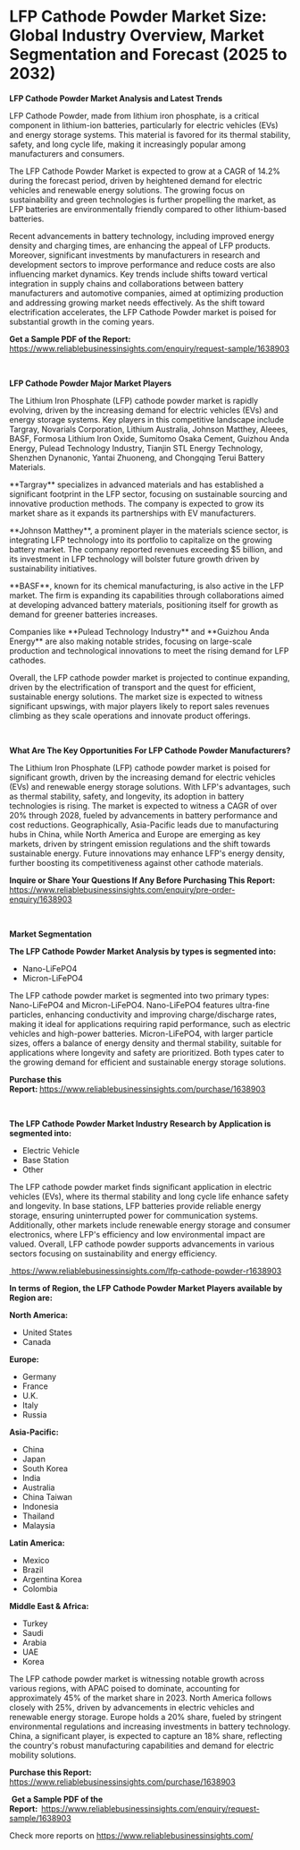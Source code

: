 <p><h1>LFP Cathode Powder Market Size: Global Industry Overview, Market Segmentation and Forecast (2025 to 2032)</h1></p><p><strong>LFP Cathode Powder Market Analysis and Latest Trends</strong></p>
<p><p>LFP Cathode Powder, made from lithium iron phosphate, is a critical component in lithium-ion batteries, particularly for electric vehicles (EVs) and energy storage systems. This material is favored for its thermal stability, safety, and long cycle life, making it increasingly popular among manufacturers and consumers.</p><p>The LFP Cathode Powder Market is expected to grow at a CAGR of 14.2% during the forecast period, driven by heightened demand for electric vehicles and renewable energy solutions. The growing focus on sustainability and green technologies is further propelling the market, as LFP batteries are environmentally friendly compared to other lithium-based batteries.</p><p>Recent advancements in battery technology, including improved energy density and charging times, are enhancing the appeal of LFP products. Moreover, significant investments by manufacturers in research and development sectors to improve performance and reduce costs are also influencing market dynamics. Key trends include shifts toward vertical integration in supply chains and collaborations between battery manufacturers and automotive companies, aimed at optimizing production and addressing growing market needs effectively. As the shift toward electrification accelerates, the LFP Cathode Powder market is poised for substantial growth in the coming years.</p></p>
<p><strong>Get a Sample PDF of the Report:&nbsp;</strong> <a href="https://www.reliablebusinessinsights.com/enquiry/request-sample/1638903?utm_campaign=3148&utm_medium=2&utm_source=Github&utm_content=ia&utm_term=02042025&utm_id=lfp-cathode-powder">https://www.reliablebusinessinsights.com/enquiry/request-sample/1638903</a></p>
<p>&nbsp;</p>
<p><strong>LFP Cathode Powder Major Market Players</strong></p>
<p><p>The Lithium Iron Phosphate (LFP) cathode powder market is rapidly evolving, driven by the increasing demand for electric vehicles (EVs) and energy storage systems. Key players in this competitive landscape include Targray, Novarials Corporation, Lithium Australia, Johnson Matthey, Aleees, BASF, Formosa Lithium Iron Oxide, Sumitomo Osaka Cement, Guizhou Anda Energy, Pulead Technology Industry, Tianjin STL Energy Technology, Shenzhen Dynanonic, Yantai Zhuoneng, and Chongqing Terui Battery Materials.</p><p>**Targray** specializes in advanced materials and has established a significant footprint in the LFP sector, focusing on sustainable sourcing and innovative production methods. The company is expected to grow its market share as it expands its partnerships with EV manufacturers.</p><p>**Johnson Matthey**, a prominent player in the materials science sector, is integrating LFP technology into its portfolio to capitalize on the growing battery market. The company reported revenues exceeding $5 billion, and its investment in LFP technology will bolster future growth driven by sustainability initiatives.</p><p>**BASF**, known for its chemical manufacturing, is also active in the LFP market. The firm is expanding its capabilities through collaborations aimed at developing advanced battery materials, positioning itself for growth as demand for greener batteries increases.</p><p>Companies like **Pulead Technology Industry** and **Guizhou Anda Energy** are also making notable strides, focusing on large-scale production and technological innovations to meet the rising demand for LFP cathodes.</p><p>Overall, the LFP cathode powder market is projected to continue expanding, driven by the electrification of transport and the quest for efficient, sustainable energy solutions. The market size is expected to witness significant upswings, with major players likely to report sales revenues climbing as they scale operations and innovate product offerings.</p></p>
<p>&nbsp;</p>
<p><strong>What Are The Key Opportunities For LFP Cathode Powder Manufacturers?</strong></p>
<p><p>The Lithium Iron Phosphate (LFP) cathode powder market is poised for significant growth, driven by the increasing demand for electric vehicles (EVs) and renewable energy storage solutions. With LFP's advantages, such as thermal stability, safety, and longevity, its adoption in battery technologies is rising. The market is expected to witness a CAGR of over 20% through 2028, fueled by advancements in battery performance and cost reductions. Geographically, Asia-Pacific leads due to manufacturing hubs in China, while North America and Europe are emerging as key markets, driven by stringent emission regulations and the shift towards sustainable energy. Future innovations may enhance LFP's energy density, further boosting its competitiveness against other cathode materials.</p></p>
<p><strong>Inquire or Share Your Questions If Any Before Purchasing This Report:</strong> <a href="https://www.reliablebusinessinsights.com/enquiry/pre-order-enquiry/1638903?utm_campaign=3148&utm_medium=2&utm_source=Github&utm_content=ia&utm_term=02042025&utm_id=lfp-cathode-powder">https://www.reliablebusinessinsights.com/enquiry/pre-order-enquiry/1638903</a></p>
<p>&nbsp;</p>
<p><strong>Market Segmentation</strong></p>
<p><strong>The LFP Cathode Powder Market Analysis by types is segmented into:</strong></p>
<p><ul><li>Nano-LiFePO4</li><li>Micron-LiFePO4</li></ul></p>
<p><p>The LFP cathode powder market is segmented into two primary types: Nano-LiFePO4 and Micron-LiFePO4. Nano-LiFePO4 features ultra-fine particles, enhancing conductivity and improving charge/discharge rates, making it ideal for applications requiring rapid performance, such as electric vehicles and high-power batteries. Micron-LiFePO4, with larger particle sizes, offers a balance of energy density and thermal stability, suitable for applications where longevity and safety are prioritized. Both types cater to the growing demand for efficient and sustainable energy storage solutions.</p></p>
<p><strong>Purchase this Report:&nbsp;</strong><a href="https://www.reliablebusinessinsights.com/purchase/1638903?utm_campaign=3148&utm_medium=2&utm_source=Github&utm_content=ia&utm_term=02042025&utm_id=lfp-cathode-powder">https://www.reliablebusinessinsights.com/purchase/1638903</a></p>
<p>&nbsp;</p>
<p><strong>The LFP Cathode Powder Market Industry Research by Application is segmented into:</strong></p>
<p><ul><li>Electric Vehicle</li><li>Base Station</li><li>Other</li></ul></p>
<p><p>The LFP cathode powder market finds significant application in electric vehicles (EVs), where its thermal stability and long cycle life enhance safety and longevity. In base stations, LFP batteries provide reliable energy storage, ensuring uninterrupted power for communication systems. Additionally, other markets include renewable energy storage and consumer electronics, where LFP's efficiency and low environmental impact are valued. Overall, LFP cathode powder supports advancements in various sectors focusing on sustainability and energy efficiency.</p></p>
<p><a href="https://www.reliablebusinessinsights.com/lfp-cathode-powder-r1638903?utm_campaign=3148&utm_medium=2&utm_source=Github&utm_content=ia&utm_term=02042025&utm_id=lfp-cathode-powder">&nbsp;https://www.reliablebusinessinsights.com/lfp-cathode-powder-r1638903</a></p>
<p><strong>In terms of Region, the LFP Cathode Powder Market Players available by Region are:</strong></p>
<p>
    <p> <strong> North America: </strong>
        <ul>
            <li>United States</li>
            <li>Canada</li>
        </ul>
        </p> 
    <p> <strong> Europe: </strong>
        <ul>
            <li>Germany</li>
            <li>France</li>
            <li>U.K.</li>
            <li>Italy</li>
            <li>Russia</li>
        </ul>
        </p> 
    <p> <strong> Asia-Pacific: </strong>
        <ul>
            <li>China</li>
            <li>Japan</li>
            <li>South Korea</li>
            <li>India</li>
            <li>Australia</li>
            <li>China Taiwan</li>
            <li>Indonesia</li>
            <li>Thailand</li>
            <li>Malaysia</li>
        </ul>
        </p> 
    <p> <strong> Latin America: </strong>
        <ul>
            <li>Mexico</li>
            <li>Brazil</li>
            <li>Argentina Korea</li>
            <li>Colombia</li>
        </ul>
        </p> 
    <p> <strong> Middle East & Africa: </strong>
        <ul>
            <li>Turkey</li>
            <li>Saudi</li>
            <li>Arabia</li>
            <li>UAE</li>
            <li>Korea</li>
        </ul>
    </p>
    </p>
<p><p>The LFP cathode powder market is witnessing notable growth across various regions, with APAC poised to dominate, accounting for approximately 45% of the market share in 2023. North America follows closely with 25%, driven by advancements in electric vehicles and renewable energy storage. Europe holds a 20% share, fueled by stringent environmental regulations and increasing investments in battery technology. China, a significant player, is expected to capture an 18% share, reflecting the country's robust manufacturing capabilities and demand for electric mobility solutions.</p></p>
<p><strong>Purchase this Report: </strong><a href="https://www.reliablebusinessinsights.com/purchase/1638903?utm_campaign=3148&utm_medium=2&utm_source=Github&utm_content=ia&utm_term=02042025&utm_id=lfp-cathode-powder">https://www.reliablebusinessinsights.com/purchase/1638903</a></p>
<p>&nbsp;<strong>Get a Sample PDF of the Report:&nbsp;&nbsp;</strong><a href="https://www.reliablebusinessinsights.com/enquiry/request-sample/1638903?utm_campaign=3148&utm_medium=2&utm_source=Github&utm_content=ia&utm_term=02042025&utm_id=lfp-cathode-powder">https://www.reliablebusinessinsights.com/enquiry/request-sample/1638903</a></p>
<p><strong></strong></p>
<p>Check more reports on <a href="https://www.reliablebusinessinsights.com/?utm_campaign=3148&utm_medium=2&utm_source=Github&utm_content=ia&utm_term=02042025&utm_id=lfp-cathode-powder">https://www.reliablebusinessinsights.com/</a></p>